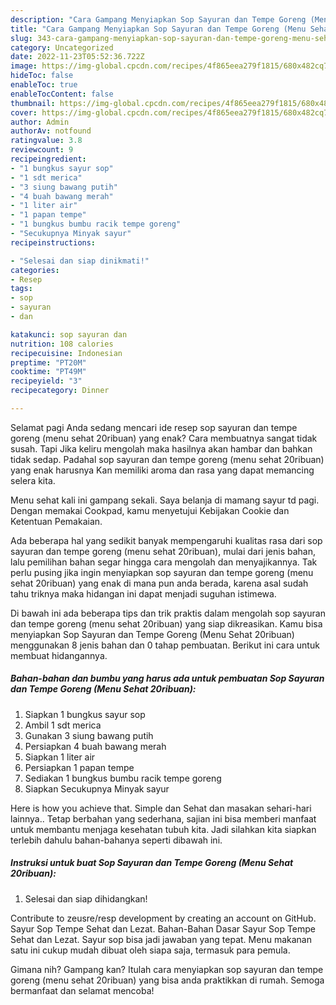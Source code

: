 ```yaml
---
description: "Cara Gampang Menyiapkan Sop Sayuran dan Tempe Goreng (Menu Sehat 20ribuan) yang Bikin Ngiler"
title: "Cara Gampang Menyiapkan Sop Sayuran dan Tempe Goreng (Menu Sehat 20ribuan) yang Bikin Ngiler"
slug: 343-cara-gampang-menyiapkan-sop-sayuran-dan-tempe-goreng-menu-sehat-20ribuan-yang-bikin-ngiler
category: Uncategorized
date: 2022-11-23T05:52:36.722Z
image: https://img-global.cpcdn.com/recipes/4f865eea279f1815/680x482cq70/sop-sayuran-dan-tempe-goreng-menu-sehat-20ribuan-foto-resep-utama.jpg
hideToc: false
enableToc: true
enableTocContent: false
thumbnail: https://img-global.cpcdn.com/recipes/4f865eea279f1815/680x482cq70/sop-sayuran-dan-tempe-goreng-menu-sehat-20ribuan-foto-resep-utama.jpg
cover: https://img-global.cpcdn.com/recipes/4f865eea279f1815/680x482cq70/sop-sayuran-dan-tempe-goreng-menu-sehat-20ribuan-foto-resep-utama.jpg
author: Admin
authorAv: notfound
ratingvalue: 3.8
reviewcount: 9
recipeingredient:
- "1 bungkus sayur sop"
- "1 sdt merica"
- "3 siung bawang putih"
- "4 buah bawang merah"
- "1 liter air"
- "1 papan tempe"
- "1 bungkus bumbu racik tempe goreng"
- "Secukupnya Minyak sayur"
recipeinstructions:

- "Selesai dan siap dinikmati!"
categories:
- Resep
tags:
- sop
- sayuran
- dan

katakunci: sop sayuran dan 
nutrition: 108 calories
recipecuisine: Indonesian
preptime: "PT20M"
cooktime: "PT49M"
recipeyield: "3"
recipecategory: Dinner

---
```



Selamat pagi Anda sedang mencari ide resep sop sayuran dan tempe goreng (menu sehat 20ribuan) yang enak? Cara membuatnya sangat tidak susah. Tapi Jika keliru mengolah maka hasilnya akan hambar dan bahkan tidak sedap. Padahal sop sayuran dan tempe goreng (menu sehat 20ribuan) yang enak harusnya Kan memiliki aroma dan rasa yang dapat memancing selera kita.


Menu sehat kali ini gampang sekali. Saya belanja di mamang sayur td pagi. Dengan memakai Cookpad, kamu menyetujui Kebijakan Cookie dan Ketentuan Pemakaian.

Ada beberapa hal yang sedikit banyak mempengaruhi kualitas rasa dari sop sayuran dan tempe goreng (menu sehat 20ribuan), mulai dari jenis bahan, lalu pemilihan bahan segar hingga cara mengolah dan menyajikannya. Tak perlu pusing jika ingin menyiapkan sop sayuran dan tempe goreng (menu sehat 20ribuan) yang enak di mana pun anda berada, karena asal sudah tahu triknya maka hidangan ini dapat menjadi suguhan istimewa.


Di bawah ini ada beberapa tips dan trik praktis dalam mengolah sop sayuran dan tempe goreng (menu sehat 20ribuan) yang siap dikreasikan. Kamu bisa menyiapkan Sop Sayuran dan Tempe Goreng (Menu Sehat 20ribuan) menggunakan 8 jenis bahan dan 0 tahap pembuatan. Berikut ini cara untuk membuat hidangannya.

<!--inarticleads1-->

##### Bahan-bahan dan bumbu yang harus ada untuk pembuatan Sop Sayuran dan Tempe Goreng (Menu Sehat 20ribuan):

1. Siapkan 1 bungkus sayur sop
1. Ambil 1 sdt merica
1. Gunakan 3 siung bawang putih
1. Persiapkan 4 buah bawang merah
1. Siapkan 1 liter air
1. Persiapkan 1 papan tempe
1. Sediakan 1 bungkus bumbu racik tempe goreng
1. Siapkan Secukupnya Minyak sayur


Here is how you achieve that. Simple dan Sehat dan masakan sehari-hari lainnya.. Tetap berbahan yang sederhana, sajian ini bisa memberi manfaat untuk membantu menjaga kesehatan tubuh kita. Jadi silahkan kita siapkan terlebih dahulu bahan-bahanya seperti dibawah ini. 

<!--inarticleads2-->

##### Instruksi untuk buat Sop Sayuran dan Tempe Goreng (Menu Sehat 20ribuan):


1. Selesai dan siap dihidangkan!

Contribute to zeusre/resp development by creating an account on GitHub. Sayur Sop Tempe Sehat dan Lezat. Bahan-Bahan Dasar Sayur Sop Tempe Sehat dan Lezat. Sayur sop bisa jadi jawaban yang tepat. Menu makanan satu ini cukup mudah dibuat oleh siapa saja, termasuk para pemula. 

Gimana nih? Gampang kan? Itulah cara menyiapkan sop sayuran dan tempe goreng (menu sehat 20ribuan) yang bisa anda praktikkan di rumah. Semoga bermanfaat dan selamat mencoba!
